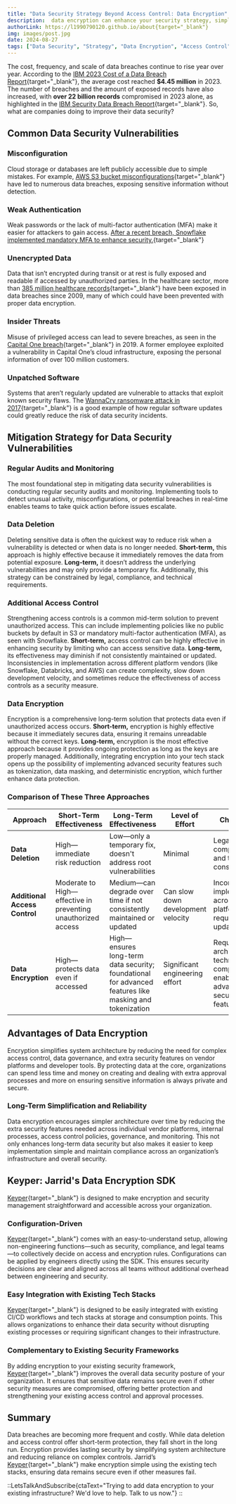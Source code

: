 ```yaml
---
title: "Data Security Strategy Beyond Access Control: Data Encryption"
description:  data encryption can enhance your security strategy, simplify system architecture, and provide lasting protection against breaches.
authorLink: https://l1990790120.github.io/about{target="_blank"}
img: images/post.jpg
date: 2024-08-27
tags: ["Data Security", "Strategy", "Data Encryption", "Access Control", "Industry", "Analysis"]
---
```


The cost, frequency, and scale of data breaches continue to rise year over year. According to the [IBM 2023 Cost of a Data Breach Report](https://www.ibm.com/reports/cost-of-a-data-breach){target="_blank"}, the average cost reached **$4.45 million** in 2023. The number of breaches and the amount of exposed records have also increased, with **over 22 billion records** compromised in 2023 alone, as highlighted in the [IBM Security Data Breach Report](https://www.ibm.com/security/data-breach){target="_blank"}. So, what are companies doing to improve their data security?

## Common Data Security Vulnerabilities

### Misconfiguration

Cloud storage or databases are left publicly accessible due to simple mistakes. For example, [AWS S3 bucket misconfigurations](https://www.theregister.com/2020/08/03/leaky_s3_buckets/){target="_blank"} have led to numerous data breaches, exposing sensitive information without detection.

### Weak Authentication

Weak passwords or the lack of multi-factor authentication (MFA) make it easier for attackers to gain access. [After a recent breach, Snowflake implemented mandatory MFA to enhance security.](https://www.spiceworks.com/it-security/identity-access-management/news/snowflake-implements-mandatory-mfa-following-major-data-breach){target="_blank"}

### Unencrypted Data

Data that isn’t encrypted during transit or at rest is fully exposed and readable if accessed by unauthorized parties. In the healthcare sector, more than [385 million healthcare records](https://www.hipaajournal.com/healthcare-data-breach-statistics/){target="_blank"} have been exposed in data breaches since 2009, many of which could have been prevented with proper data encryption.

### Insider Threats

Misuse of privileged access can lead to severe breaches, as seen in the [Capital One breach](https://duo.com/decipher/capital-one-breach-highlights-challenges-of-insider-threats){target="_blank"} in 2019. A former employee exploited a vulnerability in Capital One’s cloud infrastructure, exposing the personal information of over 100 million customers.

### Unpatched Software

Systems that aren’t regularly updated are vulnerable to attacks that exploit known security flaws. The [WannaCry ransomware attack in 2017](https://www.bbc.com/news/technology-39901382){target="_blank"} is a good example of how regular software updates could greatly reduce the risk of data security incidents.

## Mitigation Strategy for Data Security Vulnerabilities

### Regular Audits and Monitoring

The most foundational step in mitigating data security vulnerabilities is conducting regular security audits and monitoring. Implementing tools to detect unusual activity, misconfigurations, or potential breaches in real-time enables teams to take quick action before issues escalate.

### Data Deletion

Deleting sensitive data is often the quickest way to reduce risk when a vulnerability is detected or when data is no longer needed. **Short-term,** this approach is highly effective because it immediately removes the data from potential exposure. **Long-term,** it doesn’t address the underlying vulnerabilities and may only provide a temporary fix. Additionally, this strategy can be constrained by legal, compliance, and technical requirements.

### Additional Access Control

Strengthening access controls is a common mid-term solution to prevent unauthorized access. This can include implementing policies like no public buckets by default in S3 or mandatory multi-factor authentication (MFA), as seen with Snowflake. **Short-term,** access control can be highly effective in enhancing security by limiting who can access sensitive data. **Long-term,** its effectiveness may diminish if not consistently maintained or updated. Inconsistencies in implementation across different platform vendors (like Snowflake, Databricks, and AWS) can create complexity, slow down development velocity, and sometimes reduce the effectiveness of access controls as a security measure.

### Data Encryption

Encryption is a comprehensive long-term solution that protects data even if unauthorized access occurs. **Short-term,** encryption is highly effective because it immediately secures data, ensuring it remains unreadable without the correct keys. **Long-term,** encryption is the most effective approach because it provides ongoing protection as long as the keys are properly managed. Additionally, integrating encryption into your tech stack opens up the possibility of implementing advanced security features such as tokenization, data masking, and deterministic encryption, which further enhance data protection.

### Comparison of These Three Approaches

| **Approach**                  | **Short-Term Effectiveness**                                 | **Long-Term Effectiveness**                                                                            | **Level of Effort**                | **Challenges**                                                                         |
| ----------------------------- | ------------------------------------------------------------ | ------------------------------------------------------------------------------------------------------ | ---------------------------------- | -------------------------------------------------------------------------------------- |
| **Data Deletion**             | High—immediate risk reduction                                | Low—only a temporary fix, doesn't address root vulnerabilities                                         | Minimal                            | Legal, compliance, and technical constraints                                           |
| **Additional Access Control** | Moderate to High—effective in preventing unauthorized access | Medium—can degrade over time if not consistently maintained or updated                                 | Can slow down development velocity | Inconsistent implementation across platforms; may require regular updates              |
| **Data Encryption**           | High—protects data even if accessed                          | High—ensures long-term data security; foundational for advanced features like masking and tokenization | Significant engineering effort     | Requires re-architecting; technical complexity, but enables advanced security features |

## Advantages of Data Encryption

Encryption simplifies system architecture by reducing the need for complex access control, data governance, and extra security features on vendor platforms and developer tools. By protecting data at the core, organizations can spend less time and money on creating and dealing with extra approval processes and more on ensuring sensitive information is always private and secure.

### Long-Term Simplification and Reliability

Data encryption encourages simpler architecture over time by reducing the extra security features needed across individual vendor platforms, internal processes, access control policies, governance, and monitoring. This not only enhances long-term data security but also makes it easier to keep implementation simple and maintain compliance across an organization’s infrastructure and overall security.

## Keyper: Jarrid's Data Encryption SDK

[Keyper](https://jarrid.xyz/keyper){target="_blank"} is designed to make encryption and security management straightforward and accessible across your organization.

### Configuration-Driven

[Keyper](https://jarrid.xyz/keyper){target="_blank"} comes with an easy-to-understand setup, allowing non-engineering functions—such as security, compliance, and legal teams—to collectively decide on access and encryption rules. Configurations can be applied by engineers directly using the SDK. This ensures security decisions are clear and aligned across all teams without additional overhead between engineering and security.

### Easy Integration with Existing Tech Stacks

[Keyper](https://jarrid.xyz/keyper){target="_blank"} is designed to be easily integrated with existing CI/CD workflows and tech stacks at storage and consumption points. This allows organizations to enhance their data security without disrupting existing processes or requiring significant changes to their infrastructure.

### Complementary to Existing Security Frameworks

By adding encryption to your existing security framework, [Keyper](https://jarrid.xyz/keyper){target="_blank"} improves the overall data security posture of your organization. It ensures that sensitive data remains secure even if other security measures are compromised, offering better protection and strengthening your existing access control and approval processes.

## Summary

Data breaches are becoming more frequent and costly. While data deletion and access control offer short-term protection, they fall short in the long run. Encryption provides lasting security by simplifying system architecture and reducing reliance on complex controls. Jarrid’s [Keyper](https://jarrid.xyz/keyper){target="_blank"} make encryption simple using the existing tech stacks, ensuring data remains secure even if other measures fail.

::LetsTalkAndSubscribe{ctaText="Trying to add data encryption to your existing infrastructure? We'd love to help. Talk to us now."}
::
